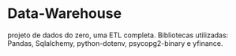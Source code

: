# Data-Warehouse
projeto de dados do zero, uma ETL completa. 
Bibliotecas utilizadas: Pandas, Sqlalchemy, python-dotenv, psycopg2-binary e yfinance.